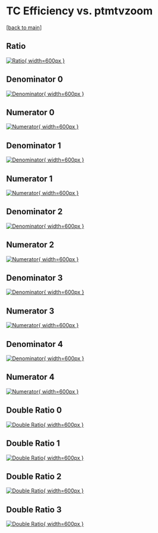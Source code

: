 # TC Efficiency vs. ptmtvzoom

[[back to main](./)]



## Ratio

[![Ratio](../mtv/var/TC_loweta_321_1_eff_ptmtvzoom.png){ width=600px }](../mtv/var/TC_loweta_321_1_eff_ptmtvzoom.pdf)

## Denominator 0

[![Denominator](../mtv/den/TC_loweta_321_1_eff_ptmtvzoom_den0.png){ width=600px }](../mtv/den/TC_loweta_321_1_eff_ptmtvzoom_den0.pdf)

## Numerator 0

[![Numerator](../mtv/num/TC_loweta_321_1_eff_ptmtvzoom_num0.png){ width=600px }](../mtv/num/TC_loweta_321_1_eff_ptmtvzoom_num0.pdf)

## Denominator 1

[![Denominator](../mtv/den/TC_loweta_321_1_eff_ptmtvzoom_den1.png){ width=600px }](../mtv/den/TC_loweta_321_1_eff_ptmtvzoom_den1.pdf)

## Numerator 1

[![Numerator](../mtv/num/TC_loweta_321_1_eff_ptmtvzoom_num1.png){ width=600px }](../mtv/num/TC_loweta_321_1_eff_ptmtvzoom_num1.pdf)

## Denominator 2

[![Denominator](../mtv/den/TC_loweta_321_1_eff_ptmtvzoom_den2.png){ width=600px }](../mtv/den/TC_loweta_321_1_eff_ptmtvzoom_den2.pdf)

## Numerator 2

[![Numerator](../mtv/num/TC_loweta_321_1_eff_ptmtvzoom_num2.png){ width=600px }](../mtv/num/TC_loweta_321_1_eff_ptmtvzoom_num2.pdf)

## Denominator 3

[![Denominator](../mtv/den/TC_loweta_321_1_eff_ptmtvzoom_den3.png){ width=600px }](../mtv/den/TC_loweta_321_1_eff_ptmtvzoom_den3.pdf)

## Numerator 3

[![Numerator](../mtv/num/TC_loweta_321_1_eff_ptmtvzoom_num3.png){ width=600px }](../mtv/num/TC_loweta_321_1_eff_ptmtvzoom_num3.pdf)

## Denominator 4

[![Denominator](../mtv/den/TC_loweta_321_1_eff_ptmtvzoom_den4.png){ width=600px }](../mtv/den/TC_loweta_321_1_eff_ptmtvzoom_den4.pdf)

## Numerator 4

[![Numerator](../mtv/num/TC_loweta_321_1_eff_ptmtvzoom_num4.png){ width=600px }](../mtv/num/TC_loweta_321_1_eff_ptmtvzoom_num4.pdf)

## Double Ratio 0

[![Double Ratio](../mtv/ratio/TC_loweta_321_1_eff_ptmtvzoom_ratio0.png){ width=600px }](../mtv/ratio/TC_loweta_321_1_eff_ptmtvzoom_ratio0.pdf)

## Double Ratio 1

[![Double Ratio](../mtv/ratio/TC_loweta_321_1_eff_ptmtvzoom_ratio1.png){ width=600px }](../mtv/ratio/TC_loweta_321_1_eff_ptmtvzoom_ratio1.pdf)

## Double Ratio 2

[![Double Ratio](../mtv/ratio/TC_loweta_321_1_eff_ptmtvzoom_ratio2.png){ width=600px }](../mtv/ratio/TC_loweta_321_1_eff_ptmtvzoom_ratio2.pdf)

## Double Ratio 3

[![Double Ratio](../mtv/ratio/TC_loweta_321_1_eff_ptmtvzoom_ratio3.png){ width=600px }](../mtv/ratio/TC_loweta_321_1_eff_ptmtvzoom_ratio3.pdf)

